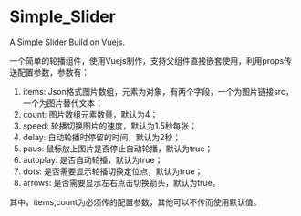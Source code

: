 # Simple_Slider
A Simple Slider Build on Vuejs.

一个简单的轮播组件，使用Vuejs制作，支持父组件直接嵌套使用，利用props传送配置参数，参数有：  

1. items: Json格式图片数组，元素为对象，有两个字段，一个为图片链接src，一个为图片替代文本；
2. count: 图片数组元素数量，默认为4；
3. speed: 轮播切换图片的速度，默认为1.5秒每张；
4. delay: 自动轮播时停留的时间，默认为2秒；
5. paus: 鼠标放上图片是否停止自动轮播，默认为true；
6. autoplay: 是否自动轮播，默认为true；
7. dots: 是否需要显示轮播切换定位点，默认为true；
8. arrows: 是否需要显示左右点击切换箭头，默认为true。

其中，items,count为必须传的配置参数，其他可以不传而使用默认值。
